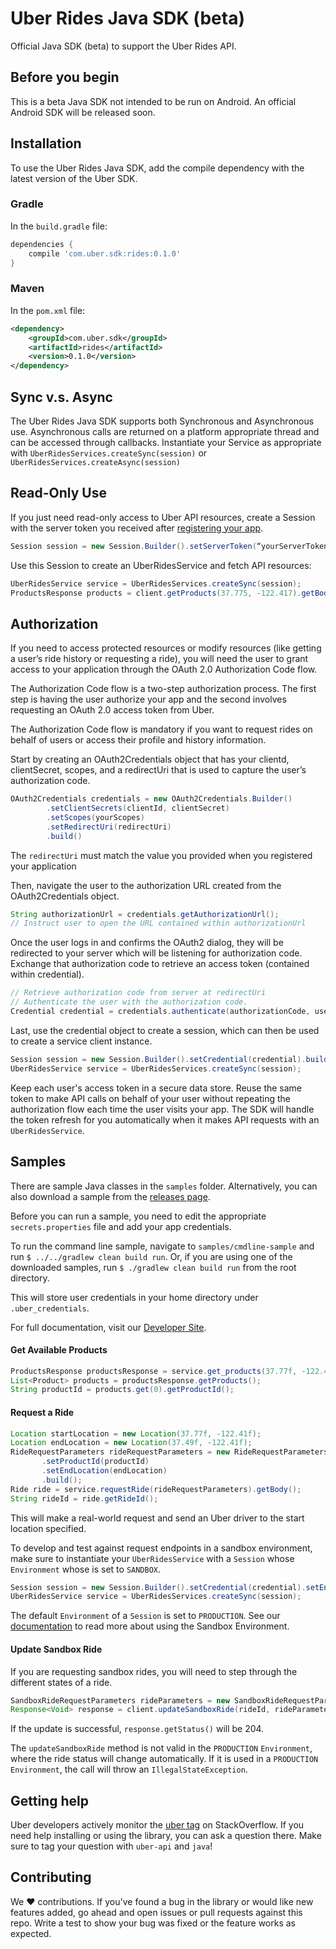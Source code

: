 # Uber Rides Java SDK (beta)

Official Java SDK (beta) to support the Uber Rides API.

## Before you begin

This is a beta Java SDK not intended to be run on Android. An official Android SDK will be released soon.

## Installation

To use the Uber Rides Java SDK, add the compile dependency with the latest version of the Uber SDK.

### Gradle
In the `build.gradle` file:
```gradle
dependencies {
    compile 'com.uber.sdk:rides:0.1.0'
}
```
### Maven
In the `pom.xml` file:
```xml
<dependency>
	<groupId>com.uber.sdk</groupId>
	<artifactId>rides</artifactId>
	<version>0.1.0</version>
</dependency>
```

## Sync v.s. Async

The Uber Rides Java SDK supports both Synchronous and Asynchronous use. Asynchronous calls are returned on a platform appropriate thread and can be accessed through callbacks. Instantiate your Service as appropriate with
`UberRidesServices.createSync(session)` or `UberRidesServices.createAsync(session)`

## Read-Only Use

If you just need read-only access to Uber API resources, create a Session with the server token you received after [registering your app](https://developer.uber.com/dashboard).
```java
Session session = new Session.Builder().setServerToken(“yourServerToken”).build();
```
Use this Session to create an UberRidesService and fetch API resources:
```java
UberRidesService service = UberRidesServices.createSync(session);
ProductsResponse products = client.getProducts(37.775, -122.417).getBody();
```
## Authorization

If you need to access protected resources or modify resources (like getting a user’s ride history or requesting a ride), you will need the user to grant access to your application through the OAuth 2.0 Authorization Code flow.

The Authorization Code flow is a two-step authorization process. The first step is having the user authorize your app and the second involves requesting an OAuth 2.0 access token from Uber.

The Authorization Code flow is mandatory if you want to request rides on behalf of users or access their profile and history information.

Start by creating an OAuth2Credentials object that has your clientd, clientSecret, scopes, and a redirectUri that is used to capture the user’s authorization code.

```java
OAuth2Credentials credentials = new OAuth2Credentials.Builder()
        .setClientSecrets(clientId, clientSecret)
        .setScopes(yourScopes)
        .setRedirectUri(redirectUri)
        .build()
```
The `redirectUri` must match the value you provided when you registered your application

Then, navigate the user to the authorization URL created from the OAuth2Credentials object.
```java
String authorizationUrl = credentials.getAuthorizationUrl();
// Instruct user to open the URL contained within authorizationUrl
```
Once the user logs in and confirms the OAuth2 dialog, they will be redirected to your server which will be listening for authorization code. Exchange that authorization code to retrieve an access token (contained within credential).
```java
// Retrieve authorization code from server at redirectUri
// Authenticate the user with the authorization code.
Credential credential = credentials.authenticate(authorizationCode, userId);
```
Last, use the credential object to create a session, which can then be used to create a service client instance.

```java
Session session = new Session.Builder().setCredential(credential).build();
UberRidesService service = UberRidesServices.createSync(session);
```

Keep each user's access token in a secure data store. Reuse the same token to make API calls on behalf of your user without repeating the authorization flow each time the user visits your app. The SDK will handle the token refresh for you automatically when it makes API requests with an `UberRidesService`.

## Samples

There are sample Java classes in the `samples` folder. Alternatively, you can also download a sample from the [releases page](https://github.com/uber/rides-java-sdk/releases/tag/v0.1.0).

Before you can run a sample, you need to edit the appropriate `secrets.properties` file and add your app credentials.

To run the command line sample, navigate to `samples/cmdline-sample` and run `$ ../../gradlew clean build run`. Or, if you are using one of the downloaded samples, run `$ ./gradlew clean build run` from the root directory.

This will store user credentials in your home directory under `.uber_credentials`.

For full documentation, visit our [Developer Site](https://developer.uber.com/v1/endpoints/).

#### Get Available Products
```java
ProductsResponse productsResponse = service.get_products(37.77f, -122.41f).getBody();
List<Product> products = productsResponse.getProducts();
String productId = products.get(0).getProductId();
```
#### Request a Ride
```java
Location startLocation = new Location(37.77f, -122.41f);
Location endLocation = new Location(37.49f, -122.41f);
RideRequestParameters rideRequestParameters = new RideRequestParameters.Builder().setStartLocation(startLocation)
       .setProductId(productId)
       .setEndLocation(endLocation)
       .build();
Ride ride = service.requestRide(rideRequestParameters).getBody();
String rideId = ride.getRideId();
```
This will make a real-world request and send an Uber driver to the start location specified.

To develop and test against request endpoints in a sandbox environment, make sure to instantiate your `UberRidesService` with a `Session` whose `Environment` whose is set to `SANDBOX`.
```java
Session session = new Session.Builder().setCredential(credential).setEnvironment(Environment.SANDBOX).build();
UberRidesService service = UberRidesServices.createSync(session);
```
The default `Environment` of a `Session` is set to `PRODUCTION`. See our [documentation](https://developer.uber.com/v1/sandbox/) to read more about using the Sandbox Environment.

#### Update Sandbox Ride

If you are requesting sandbox rides, you will need to step through the different states of a ride.
```java
SandboxRideRequestParameters rideParameters = new SandboxRideRequestParameters.Builder().setStatus(“accepted”).build();
Response<Void> response = client.updateSandboxRide(rideId, rideParameters);
```
If the update is successful, `response.getStatus()` will be 204.

The `updateSandboxRide` method is not valid in the `PRODUCTION` `Environment`, where the ride status will change automatically.  If it is used in a `PRODUCTION` `Environment`, the call will throw an `IllegalStateException`.
## Getting help

Uber developers actively monitor the [uber tag](http://stackoverflow.com/questions/tagged/uber-api) on StackOverflow. If you need help installing or using the library, you can ask a question there.  Make sure to tag your question with `uber-api` and `java`!

## Contributing

We :heart: contributions. If you've found a bug in the library or would like new features added, go ahead and open issues or pull requests against this repo.  Write a test to show your bug was fixed or the feature works as expected.
